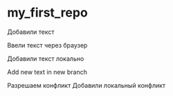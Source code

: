 # my_first_repo

Добавили текст

Ввели текст через браузер

Добавили текст локально

Add new text in new branch

Разрешаем конфликт
Добавили локальный конфликт